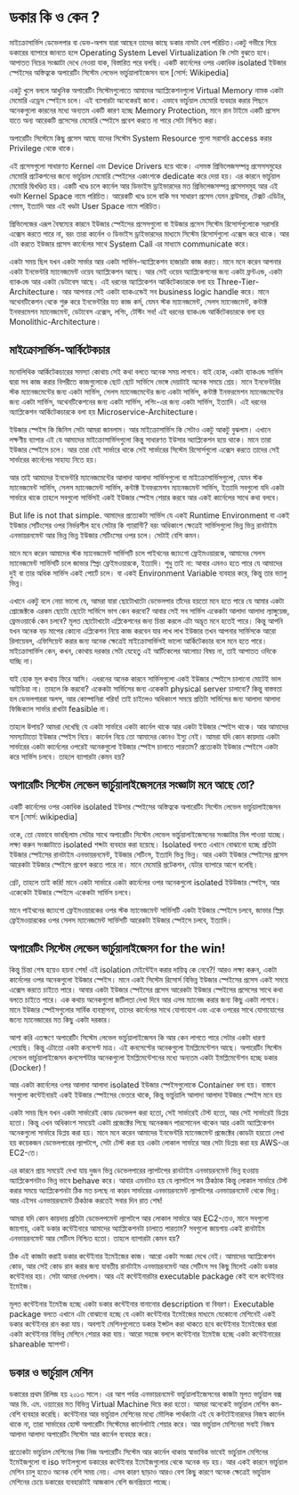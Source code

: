 # ডকার কি ও কেন ?
মাইক্রোসার্ভিস ডেভেলপার বা ডেভ-অপস যারা আছেন তাদের কাছে ডকার নামটা বেশ পরিচিত।একটু গভীরে গিয়ে ডকারের ব্যাপারে জানতে হলে  Operating System Level Virtualization কি  সেটা বুঝতে হবে। আপাতত নিচের সংজ্ঞাটা দেখে নেওয়া যাক, বিস্তারিত পরে বলছি। 
একটি কার্নেলের ওপর একাধিক isolated ইউজার স্পেইসের অস্তিত্বকে অপারেটিং সিস্টেম লেভেল ভার্চুয়ালাইজেসন বলে [সোর্স: Wikipedia]

একটু খুলে বললে আধুনিক অপারেটিং সিস্টেমগুলোতে আমাদের অ্যাপ্লিকেশনগুলো Virtual Memory নামক একটা মেমোরি এড্রেস স্পেইসে চলে। এই ব্যাপারটা অনেকেরই জানা। এভাবে ভার্চুয়াল মেমোরি ব্যবহার করার পিছনে অনেকগুলো কারনের মধ্যে অন্যতম একটি কারণ হচ্ছে Memory Protection, মানে রান টাইমে একটি প্রসেস যাতে অন্য আরেকটি প্রসেসের মেমোরি স্পেইসে প্রবেশ করতে না পারে সেটা নিশ্চিত করা।

অপারেটিং সিস্টেমে কিছু প্রসেস আছে যাদের সিস্টেম System Resource গুলো  সরাসরি access করার Privilege থেকে থাকে। 

এই প্রসেসগুলো সাধারণত Kernel এবং Device Drivers হয়ে থাকে। এসমস্ত প্রিভিলেজসম্পন্ন প্রসেসসমুহের মেমোরি প্রটেকশনের জন্যে ভার্চুয়াল মেমোরি স্পেইসের একাংশকে dedicate করে দেয়া হয়। এর কারনে ভার্চুয়াল মেমোরি দ্বিখণ্ডিত হয়। একটি খণ্ডে চলে কার্নেল আর ডিভাইস ড্রাইভারদের মত প্রিভিলেজসম্পন্ন প্রসেসসমুহ আর এই খণ্ডটা Kernel Space নামে পরিচিত। আরেকটি খণ্ডে চলে বাকি সব সাধারণ প্রসেস যেমন ব্রাউসার, টেক্সট এডিটর, গেমস, ইত্যাদি আর এই খণ্ডটা User Space নামে পরিচিত।

প্রিভিলেজের এরূপ বৈষম্যের কারনে ইউজার স্পেইসের প্রসেসগুলো বা ইউজার প্রসেস সিস্টেম রিসোর্সগুলোকে সরাসরি এক্সেস করতে পারে না, বরং তারা কার্নেল ও ডিভাইস ড্রাইভারদের মাধ্যমে সিস্টেম রিসোর্সগুলো এক্সেস করে থাকে। আর এটা করতে ইউজার প্রসেস কার্নেলের সাথে System Call এর মাধ্যমে communicate করে।

একটা সময় ছিল যখন একটা সার্ভার আর একটা সার্ভিস-অ্যাপ্লিকেশন হাজারটা কাজ করত। মানে মনে করেন আপনার একটা ইনভেন্টরি ম্যানেজমেন্ট ওয়েব অ্যাপ্লিকেশন আছে। আর সেই ওয়েব অ্যাপ্লিকেশনের জন্য একটা ফ্রন্টএন্ড, একটা ব্যাকএন্ড আর একটা ডেটাবেস আছে। এই ধরনের অ্যাপ্লিকেশন আর্কিটেকচারকে বলা হয় Three-Tier-Architecture। আর আপনার সেই একটা ব্যাকএন্ডেই সব business logic handle করে। মানে অথেনটিকেশন থেকে শুরু করে ইনভেন্টরির যত কাজ কর্ম, যেমন স্টক ম্যানেজমেন্ট, সেলস ম্যানেজমেন্ট, কন্টাক্ট ইনফরমেশন ম্যানেজমেন্ট, ডেটাবেস এক্সেস, লগিং, টেস্টিং সব! এই ধরনের ব্যাকএন্ড আর্কিটেকচারকে বলা হয় Monolithic-Architecture।

## মাইক্রোসার্ভিস-আর্কিটেকচার
মনোলিথিক আর্কিটেকচারের সমস্যা কোথায় সেই কথা বলতে অনেক সময় লাগবে। যাই হোক,  একটা ব্যাকএন্ড সার্ভিস দ্বারা সব কাজ করার বিপরীতে কাজগুলোকে ছোট ছোট সার্ভিসে ভেঙ্গে দেয়াটাই অনেক সময়ে শ্রেয়। মানে ইনভেন্টরির স্টক ম্যানেজমেন্টের জন্য একটা সার্ভিস, সেলস ম্যানেজমেন্টের জন্য একটা সার্ভিস, কন্টাক্ট ইনফরমেশন ম্যানেজমেন্টের জন্য একটা সার্ভিস, অথেনটিকেশনের জন্য একটা সার্ভিস, লগিং-এর জন্য একটা সার্ভিস, ইত্যাদি। এই ধরনের অ্যাপ্লিকেশন আর্কিটেকচারকে বলা হয় Microservice-Architecture।

ইউজার স্পেইস কি জিনিস সেটা আমরা জানলাম। আর মাইক্রোসার্ভিস কি  সেটাও একটু আকটু বুঝলাম। এখানে লক্ষণীয় ব্যাপার এই যে আমাদের মাইক্রোসার্ভিসগুলো কিন্তু সাধারণত ইউসার অ্যাপ্লিকেশন হয়ে থাকে। মানে তারা ইউজার স্পেইসে চলে। আর তারা যেই সার্ভারে থাকে সেই সার্ভারের সিস্টেম রিসোর্সগুলো এক্সেস করতে তাদের সেই সার্ভারের কার্নেলের সাহায্য নিতে হয়।

আর তাই আমাদের ইনভেন্টরি ম্যানেজমেন্টের আলাদা আলাদা সার্ভিসগুলো বা মাইক্রোসার্ভিসগুলো, যেমন স্টক ম্যানেজমেন্ট সার্ভিস, সেলস ম্যানেজমেন্ট সার্ভিস, কন্টাক্ট ইনফরমেশন ম্যানেজমেন্ট সার্ভিস, ইত্যাদি সবগুলো যদি একটা সার্ভারে থাকে তাহলে সবগুলো সার্ভিসই একই ইউজার স্পেইস শেয়ার করবে আর একই কার্নেলের সাথে কথা বলবে।

But life is not that simple. আমাদের প্রত্যেকটা সার্ভিস যে একই Runtime Environment বা একই ইউজার সেটিংসের ওপর নির্ভরশীল হবে সেটার কি গ্যারান্টি? বরং অধিকাংশ ক্ষেত্রেই সার্ভিসগুলো ভিন্ন ভিন্ন রানটাইম এনভায়রনমেন্ট আর ভিন্ন ভিন্ন ইউজার সেটিংসের ওপর চলে। সেটাই বেশি কমন।

মানে মনে করেন আমাদের স্টক ম্যানেজমেন্ট সার্ভিসটি চলে পাইথনের জ্যাংগো ফ্রেইমওয়ারকে, আমাদের সেলস ম্যানেজমেন্ট সার্ভিসটি চলে জাভার স্প্রিং ফ্রেইমওয়ারকে, ইত্যাদি। শুধু তাই না: আবার এমনও হতে পারে যে আমাদের দুই বা তার অধিক সার্ভিস একই পোর্টে চলে। বা একই Environment Variable ব্যবহার করে, কিন্তু তার ভ্যালু ভিন্ন।

এখানে একটু বলে নেয়া ভালো যে, আমরা যারা ছোটোখাটো ডেভেলপার তাঁদের হয়তো মনে হতে পারে যে আমার একটা প্রোজেক্টকে এরকম ছোটো ছোটো সার্ভিসে ভাগ কেন করবো? আবার সেই সব সার্ভিস একেকটা আলাদা আলাদা ল্যাঙ্গুয়েজ, ফ্রেমওয়ার্কে কেন চলবে? মূলত ছোটোখাটো এপ্লিকেশনের জন্য চিন্তা করলে এটা অদ্ভূত মনে হতেই পারে। কিন্তু আপনি যখন অনেক বড় মাপের কোনো এপ্লিকেশন নিয়ে কাজ করবেন যার লাখ লাখ ইউজার তখন আপনার সার্ভিসকে আরো রিলায়েবল, এফিসিয়েন্ট করার জন্য অনেক ক্ষেত্রেই মাইক্রোসার্ভিসই ভালো আর্কিটেকচার বলে মনে হতে পারে। মাইক্রোসার্ভিস কেন, কখন, কোথায় দরকার সেটা যেহেতু এই আর্টিকেলের আলোচ্য বিষয় না, তাই আপাতত ওদিকে যাচ্ছি না।

যাই হোক মূল কথায় ফিরে আসি। এধরনের অনেক কারনে সার্ভিসগুলো একই ইউজার স্পেইসে চালানো মোটেই ভাল আইডিয়া না। তাহলে কি করবো? একেকটা সার্ভিসের জন্য একেকটা physical server চালাবো?
কিন্তু বাস্তবতা হল ডেভলপাররা অলস, আর কোম্পানিরা গরিব! তাই চাইলেও অধিকাংশ সময়ে প্রতিটা সার্ভিসের জন্য আলাদা আলাদা ফিজিক্যাল সার্ভার রাখাটা feasible না।

তাহলে উপায়? আমরা দেখেছি যে একটা সার্ভারে একটা কার্নেল থাকে আর একটা ইউজার স্পেইস থাকে। আর আমাদের সমস্যাটাতো ইউজার স্পেইস নিয়ে। কার্নেল নিয়ে তো আমাদের কোনও ইস্যু নেই। আমরা যদি কোন কায়দায় একটা সার্ভারের একটা কার্নেলের ওপরেই অনেকগুলো ইউজার স্পেইস চালাতে পারতাম? প্রত্যেকটা ইউজার স্পেইসে একটা করে সার্ভিস চলবে। তাহলে ব্যাপারটা কেমন হয়?

## অপারেটিং সিস্টেম লেভেল ভার্চুয়ালাইজেসনের সংজ্ঞাটা মনে আছে তো?
একটি কার্নেলের ওপর একাধিক isolated ইউসার স্পেইসের অস্তিত্বকে অপারেটিং সিস্টেম লেভেল ভার্চুয়ালাইজেসন বলে [সোর্স: wikipedia]

ওকে, তো যেভাবে ভাবছিলাম সেটার সাথে অপারেটিং সিস্টেম লেভেল ভার্চুয়ালাইজেসনের সংজ্ঞাটার মিল পাওয়া যাচ্ছে। লক্ষ্য করুন সংজ্ঞাটাতে isolated শব্দটা ব্যবহার করা হয়েছে। Isolated বলতে এখানে বোঝানো হচ্ছে প্রতিটা ইউজার স্পেইসের রানটাইম এনভায়রনমেন্ট, ইউজার সেটিংস, ইত্যাদি ভিন্ন ভিন্ন। আর একটা ইউজার স্পেইসের প্রসেস আরেকটা ইউজার স্পেইসে প্রবেশ করতে পারে না। মানে মেমোরি প্রটেকশন, যেটার ব্যাপারে আগে বলেছি।

গ্রেট, তাহলে তাই করি! মানে একটা সার্ভারে একটা কার্নেলের ওপর অনেকগুলো isolated ইউউজার স্পেইস, আর একেকেটা ইউজার স্পেইসে একেকটা সার্ভিস চলবে।

মানে পাইথনের জ্যাংগো ফ্রেইমওয়ারকের ওপর স্টক ম্যানেজমেন্ট সার্ভিসটি একটা ইউজার স্পেইসে চলবে, জাভার স্প্রিং ফ্রেইমওয়ারকের ওপর সেলস ম্যানেজমেন্ট সার্ভিসটি আরেকটা ইউজার স্পেইসে চলবে, ইত্যাদি।

## অপারেটিং সিস্টেম লেভেল ভার্চুয়ালাইজেসন for the win!
কিন্তু চিন্তা শেষ হয়েও হয়না শেষ! এই isolation মেইন্টেইন করার দায়িত্ব কে নেবে?! আরও লক্ষ্য করুন, একটা কার্নেলের ওপর অনেকগুলো ইউজার স্পেইস। মানে একই সিস্টেম রিসোর্স বিভিন্ন ইউজার স্পেইসের প্রসেস একই সময়ে এক্সেস করতে চাইতে পারে। আবার একটা ইউজার স্পেইসের প্রসেস আরেকটা ইউজার স্পেইসের প্রসেসের সাথে কথা বলতে চাইতে পারে। এক কথায় অনেকগুলো জটিলতা দেখা দিবে আর এসব ম্যানেজ করার জন্য কিছু একটা লাগবে। মানে ইউজার স্পেইসগুলোর সার্বিক ব্যবস্থাপনা, তাদের কার্নেলের সাথে যোগাযোগ এবং একে ওপরের সাথে যোগাযোগের জন্যে ম্যানেজারের মত কিছু একটা দরকার।

আশা করি এতক্ষণে অপারেটিং সিস্টেম লেভেল ভার্চুয়ালাইজেসন কি আর কেন লাগতে পারে সেটার একটা ধারণা পেয়েছি। কিন্তু এটাতো একটা কনসেপ্ট মাত্র। এই কনসেপ্টের অনেকগুলো ইমপ্লিমেন্টেশন আছে। অপারেটিং সিস্টেম লেভেল ভার্চুয়ালাইজেসন কনসেপ্টটার অনেকগুলো ইমপ্লিমেন্টেশনের মধ্যে অন্যতম একটা ইমপ্লিমেন্টেশন হচ্ছে ডকার (Docker) !

আর একটা কার্নেলের ওপর আলাদা আলাদা isolated ইউজার স্পেইসগুলোকে Container বলা হয়। বাস্তবে সবগুলো কন্টেইনারই একই ইউজার স্পেইসের ভেতরে থাকে, কিন্তু ভার্চুয়ালি আলাদা আলাদা ইউজার স্পেইস মনে হয়

একটা সময় ছিল যখন একটা সার্ভারেই কোড ডেভেলপ করা হতো, সেই সার্ভারেই টেস্ট হতো, আর সেই সার্ভারেই ডিপ্লয় হতো। কিন্তু এখন অধিকাংশ সময়েই একটা প্রজেক্টের পিছে অনেকজন পারসোনেল থাকেন আর একটা অ্যাপ্লিকেশন অনেকগুলো সার্ভারে ডিপ্লয় করা হয়। মানে মনে করেন আমাদের ইনভেন্টরি ম্যানেজমেন্ট প্রজেক্টের কোডটা হয়তো লেখা হয় কয়েকজন ডেভেলপারের ল্যাপটপে, সেটা টেস্ট করা হয় একটা লোকাল সার্ভারে আর সেটা ডিপ্লয় করা হয় AWS-এর EC2-তে।

এর কারনে প্রায় সময়েই দেখা যায় দুজন ভিন্ন ডেভেলপারের ল্যাপটপের রানটাইম এনভায়রনমেন্ট ভিন্ন হওয়ায় অ্যাপ্লিকেশনটাও ভিন্ন ভাবে behave করে। আবার এমনটাও হয় যে ল্যাপটপে সব ঠিকঠাক কিন্তু লোকাল সার্ভারে টেস্ট করার সময়ে অ্যাপ্লিকেশনটা ঠিক মত চলছে না কারন সার্ভারের এনভায়রনমেন্ট ল্যাপটপের এনভায়রনমেন্ট থেকে ভিন্ন। আর এইসব এনভায়রনমেন্ট ঠিকঠাক করতেই সবার দিন রাত শেষ!

আমরা যদি কোন কায়দায় প্রতিটা ডেভেলপমেন্ট ল্যাপটপে আর লোকাল সার্ভারে আর EC2-তেও, মানে সবগুলো জায়গায়, একই ডকার কন্টেইনারে আমাদের অ্যাপ্লিকেশনটা চালাতে পারতাম? সবগুলো জায়গায় একই রানটাইম এনভায়রনমেন্ট আর সেটিংস নিশ্চিত হতো। তাহলে ব্যাপারটা কেমন হয়?

ঠিক এই কাজটা করাই ডকার কন্টেইনার ইমেইজের কাজ। আরো একটা সংজ্ঞা দেখে নেই।
আমাদের অ্যাপ্লিকেশন কোড, আর সেই কোড রান করার জন্য যাবতীয় রানটাইম এনভায়রনমেন্ট আর সেটিংস সব কিছু মিলেই একটা ডকার কন্টেইনার হয়। সেটা আমরা দেখলাম। আর এই কন্টেইনারটার executable package কেই বলে কন্টেইনার ইমেইজ।

মূলত কন্টেইনার ইমেইজ হচ্ছে একটা ডকার কন্টেইনার বানানোর description বা বিবরণ। Executable package বলতে এখানে এটা বোঝানো হচ্ছে যে একটা কন্টেইনার ইমেইজের মাধ্যমে যেকোনো মেশিনেই একই ডকার কন্টেইনার রান করা যায়। অবশ্যই মেশিনগুলোতে ডকার ইন্সটল করা থাকতে হবে
কন্টেইনার ইমেইজের দ্বারা একটা কন্টেইনার বিভিন্ন মেশিনে শেয়ার করা যায়। আরো সহজে বললে কন্টেইনার ইমেইজ হচ্ছে একটা কন্টেইনারের shareable স্ন্যাপশট।

## ডকার ও ভার্চুয়াল মেশিন
ডকারের প্রথম রিলিজ হয় ২০১৩ সালে। এর আগ পর্যন্ত এনভায়রনমেন্ট ভার্চুয়ালাইজেসনের কাজটা মূলত ভার্চুয়াল বক্স আর ভি. এম. ওয়্যারের মত বিভিন্ন Virtual Machine দিয়ে করা হতো। আমরা অনেকেই ভার্চুয়াল মেশিন কম-বেশি ব্যবহার করেছি। কন্টেইনার আর ভার্চুয়াল মেশিনের মধ্যে মৌলিক পার্থক্যটা এই যে কন্টটেইনারদের নিজস্ব কার্নেল থাকে না, তারা সার্ভারের হোস্ট অপারেটিং সিস্টেমের কার্নেলটাই শেয়ার করে। আর ভার্চুয়াল মেশিনেরা সবাই নিজস্ব আলাদা আলাদা অপারেটিং সিস্টেম আর কার্নেল ব্যবহার করে।

প্রত্যেকটা ভার্চুয়াল মেশিনের নিজ নিজ অপারেটিং সিস্টেম আর কার্নেল থাকায় স্বাভাবিক ভাবেই ভার্চুয়াল মেশিনের ইমেইজগুলো বা iso ফাইলগুলো ডকারের কন্টেইনার ইমেইজগুলোর থেকে অনেক বড় হয়। আর একই কারনে ভার্চুয়াল মেশিন চালু হতেও অনেক বেশি সময় নেয়। এসব কারণ ছাড়াও আরও বেশ কিছু কারণে অনেক ক্ষেত্রেই ভার্চুয়াল মেশিনের চেয়ে ডকারের ব্যবহারটাই আজকাল বেশি জনপ্রিয়তা পাচ্ছে।

